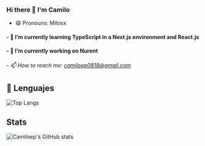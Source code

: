 ### Hi there 👋 I'm Camilo
- 😄 Pronouns: Milosx

#### - 🌱 I’m currently learning TypeScript in a Next.js environment and React.js
#### - 🔭 I’m currently working on Nurent



###### - 📫 How to reach me: camiloep0818@gmail.com

## 💬 Lenguajes

![Top Langs](https://github-readme-stats.vercel.app/api/top-langs/?username=Camiloep&size_weight=0.5&count_weight=0.5)


## Stats
![Camiloep's GitHub stats](https://github-readme-stats.vercel.app/api?username=Camiloep\&show_icons=true\&theme=radical\&rank_icon=github)

